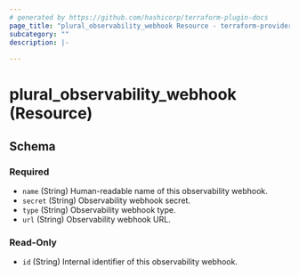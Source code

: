 ```yaml
---
# generated by https://github.com/hashicorp/terraform-plugin-docs
page_title: "plural_observability_webhook Resource - terraform-provider-plural"
subcategory: ""
description: |-
  
---
```


# plural_observability_webhook (Resource)





<!-- schema generated by tfplugindocs -->
## Schema

### Required

- `name` (String) Human-readable name of this observability webhook.
- `secret` (String) Observability webhook secret.
- `type` (String) Observability webhook type.
- `url` (String) Observability webhook URL.

### Read-Only

- `id` (String) Internal identifier of this observability webhook.
